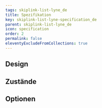 ```yaml
---
tags: skiplink-list-lyne_de
title: Spezifikation
key: skiplink-list-lyne-specification_de
parent: skiplink-list-lyne_de
icon: specification
order: 2
permalink: false
eleventyExcludeFromCollections: true
---
```


## Design 

## Zustände

## Optionen



